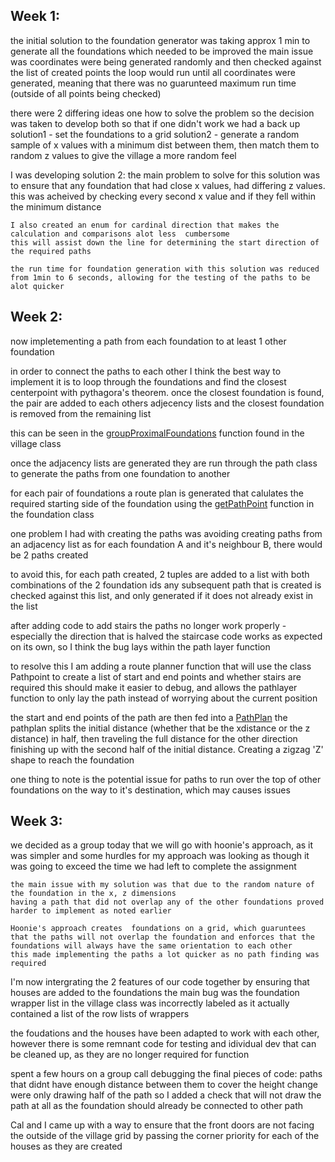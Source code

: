 ## Week 1:
the initial solution to the foundation generator was taking approx 1 min to generate all the foundations which needed to be improved
	the main issue was coordinates were being generated randomly and then checked  against  the list of created points
	the loop would run until all coordinates were generated, meaning that there was no guarunteed maximum run time (outside of all points being checked)

there were 2 differing ideas one how to solve the problem so the decision was taken to develop both so that if one didn't work we had a back up
	solution1 - set the foundations to a  grid
	solution2 - generate a random sample  of x values with a minimum dist between them,  then match them to random z values to give the village a more random  feel


I was developing solution 2:
	the main problem to solve for this solution was to ensure that any foundation that had close x values,  had differing z values.
	this was acheived by checking every second x value and if they fell within the minimum distance 

	I also created an enum for cardinal direction that makes the calculation and comparisons alot less  cumbersome
	this will assist down the line for determining the start direction of the required paths

	the run time for foundation generation with this solution was reduced from 1min to 6 seconds, allowing for the testing of the paths to be alot quicker


## Week 2:
now impletementing a path from each foundation to at least 1 other foundation

in order to connect the paths to each other 
I think the best way to implement it is to loop through the foundations and find the closest centerpoint with pythagora's theorem.
once the closest foundation is found, the pair are added to each others adjecency lists and the closest foundation is removed from the remaining list

this can be seen in the [groupProximalFoundations](maxsFoundations/village.py) function found in the village class

once the adjacency lists are generated they are run through the path class to generate the paths from one foundation to another

for each pair of foundations a route plan is generated that calulates the required starting side of the foundation using the [getPathPoint](maxsFoundations/foundation.py) function in the foundation class

one problem I had with creating the paths was avoiding creating paths from an adjacency list 
	as for each foundation A and it's neighbour B, there would be 2 paths created

to avoid this, for each path created, 2 tuples  are added to a list with both combinations of the 2 foundation ids
any subsequent path that  is created is checked against this list, and only generated if it does not already exist in the list




after adding code to add stairs the paths no longer work properly - especially the direction that is halved
the staircase code works as expected on its own, so I think the bug lays within the path layer function


to resolve this I am adding a route planner function 
that will use the class Pathpoint to create a list of start and end points and whether stairs are required
this should make it easier to debug, and allows the pathlayer function to only lay the path instead of worrying about the current  position


the start and end points of the path are then fed into a [PathPlan](maxsFoundations/pathPlan.py)
the pathplan splits the initial distance (whether that be the xdistance or the z distance) in half, then traveling the full distance for the other direction
finishing up with the second half of the initial distance. Creating a zigzag 'Z' shape to  reach the foundation

one thing to note is the potential issue for paths to run over the top of other foundations on the  way to it's destination, which may causes issues


## Week 3:
we decided as a group today that we will go with hoonie's approach, as it was simpler and some hurdles for my approach was looking as though it was going to
exceed the time we had left to complete the assignment

	the main issue with my solution was that due to the random nature of the foundation in the x, z dimensions
	having a path that did not overlap any of the other foundations proved harder to implement as noted earlier

	Hoonie's approach creates  foundations on a grid, which guaruntees that the paths will not overlap the foundation and enforces that the foundations will always have the same orientation to each other
	this made implementing the paths a lot quicker as no path finding was required


I'm now intergrating the 2 features of our code together by ensuring that houses are added to the foundations
the main bug was the  foundation wrapper list in the village class was incorrectly labeled as it actually  contained a list of  the row lists of  wrappers

the foudations and the houses have been adapted to work with each other, however there is some remnant code for testing and idividual dev that can be cleaned up, as they are no longer required for function


spent a few hours on a group call debugging the final pieces of code:
paths that didnt have enough distance between them to cover the height change were only drawing half of the path
so I added a check that will not draw the path at all as the foundation should already be connected to other path


Cal and I came up with a way to ensure that the front doors are  not facing the outside of the village grid by passing the corner priority for each of the houses as they  are created
